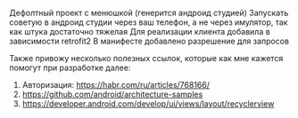 Дефолтный проект с менюшкой (генерится андроид студией)
Запускать советую в андроид студии через ваш телефон, а не через имулятор, 
так как штука достаточно тяжелая
Для реализации клиента добавила в зависимости retrofit2
В манифесте добавлено разрешение для запросов

Также привожу несколько полезных ссылок, которые как мне кажется помогут при разработке далее:
1) Авторизация: https://habr.com/ru/articles/768166/
2) https://github.com/android/architecture-samples
3) https://developer.android.com/develop/ui/views/layout/recyclerview

